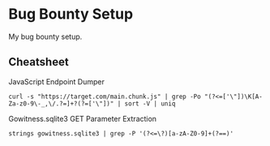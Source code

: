 # Bug Bounty Setup

My bug bounty setup.

## Cheatsheet

JavaScript Endpoint Dumper

```
curl -s "https://target.com/main.chunk.js" | grep -Po "(?<=['\"])\K[A-Za-z0-9\-_,\/.?=]+?(?=['\"])" | sort -V | uniq
```

Gowitness.sqlite3 GET Parameter Extraction

```
strings gowitness.sqlite3 | grep -P '(?<=\?)[a-zA-Z0-9]+(?==)'
```
